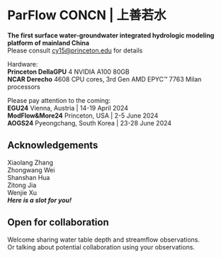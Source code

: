 # ParFlow CONCN | 上善若水  
**The first surface water-groundwater integrated hydrologic modeling platform of mainland China**  
Please consult cy15@princeton.edu for details  

Hardware:  
**Princeton DellaGPU** 4 NVIDIA A100 80GB  
**NCAR Derecho** 4608 CPU cores, 3rd Gen AMD EPYC™ 7763 Milan processors

Please pay attention to the coming:  
**EGU24**  Vienna, Austria | 14-19 April 2024  
**ModFlow&More24**  Princeton, USA | 2-5 June 2024  
**AOGS24**  Pyeongchang, South Korea | 23-28 June 2024  
## Acknowledgements  
Xiaolang Zhang  
Zhongwang Wei  
Shanshan Hua  
Zitong Jia  
Wenjie Xu  
***Here is a slot for you!***
## Open for collaboration
Welcome sharing water table depth and streamflow observations.  
Or talking about potential collaboration using your observations.  

